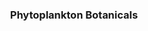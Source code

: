 ---
class: "col-sm-6 col-md-4 grid-item studio_art"
image: assets/images/portfolio/studio_art/phytoplankton_botanicals/010.jpg
link: "discipline/studio_art_projects.html#phytoplankton_botanicals"
focus: Botanical Illustration
name: Phytoplankton Botanicals
description: An attempt to capture Sara Boccaccini Meadows' style.

divid: phytoplankton_botanicals
title: <h3>Phytoplankton Botanicals</h3>
description_long: <p>These drawings were produced in a botanical illustration study in the style of Sara Boccaccini Meadows. Phytoplankton are a break from typical botanical illustration subjects.</p>
imagelinks: 
  - /assets/images/portfolio/studio_art/phytoplankton_botanicals/010.jpg
  - /assets/images/portfolio/studio_art/phytoplankton_botanicals/011.jpg
  - /assets/images/portfolio/studio_art/phytoplankton_botanicals/012.jpg

images: 
  - /assets/images/portfolio/studio_art/phytoplankton_botanicals/010.jpg
  - /assets/images/portfolio/studio_art/phytoplankton_botanicals/011.jpg
  - /assets/images/portfolio/studio_art/phytoplankton_botanicals/012.jpg

foci: 
  - Scale 
  - Rhythm and Balance
  - Color

---